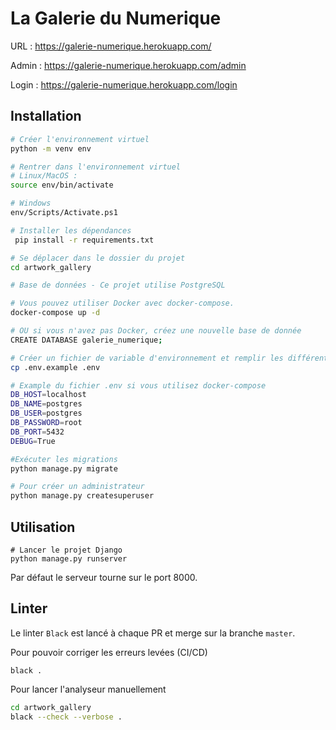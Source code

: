 # La Galerie du Numerique

URL : https://galerie-numerique.herokuapp.com/

Admin : https://galerie-numerique.herokuapp.com/admin

Login : https://galerie-numerique.herokuapp.com/login


## Installation

```sh
# Créer l'environnement virtuel
python -m venv env

# Rentrer dans l'environnement virtuel
# Linux/MacOS :
source env/bin/activate

# Windows
env/Scripts/Activate.ps1

# Installer les dépendances
 pip install -r requirements.txt

# Se déplacer dans le dossier du projet
cd artwork_gallery

# Base de données - Ce projet utilise PostgreSQL

# Vous pouvez utiliser Docker avec docker-compose.
docker-compose up -d

# OU si vous n'avez pas Docker, créez une nouvelle base de donnée
CREATE DATABASE galerie_numerique; 

# Créer un fichier de variable d'environnement et remplir les différentes valeurs en fonction de vos réglages
cp .env.example .env

# Example du fichier .env si vous utilisez docker-compose
DB_HOST=localhost  
DB_NAME=postgres  
DB_USER=postgres  
DB_PASSWORD=root  
DB_PORT=5432  
DEBUG=True

#Exécuter les migrations
python manage.py migrate 

# Pour créer un administrateur
python manage.py createsuperuser 
```

## Utilisation
```
# Lancer le projet Django
python manage.py runserver 
```

Par défaut le serveur tourne sur le port 8000.


## Linter

Le linter ``Black`` est lancé à chaque PR et merge sur la branche `master`.

Pour pouvoir corriger les erreurs levées (CI/CD)

``` 
black .
```

Pour lancer l'analyseur manuellement
```sh
cd artwork_gallery  
black --check --verbose .
```
